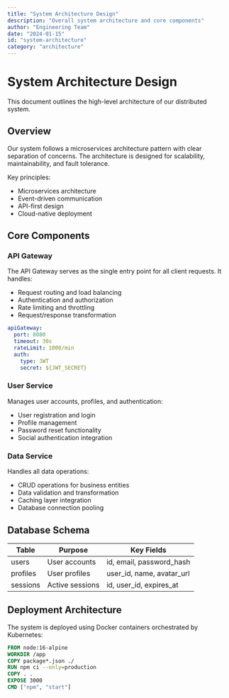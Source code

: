 ```yaml
---
title: "System Architecture Design"
description: "Overall system architecture and core components"
author: "Engineering Team"
date: "2024-01-15"
id: "system-architecture"
category: "architecture"
---
```


# System Architecture Design

This document outlines the high-level architecture of our distributed system.

## Overview

Our system follows a microservices architecture pattern with clear separation of concerns. The architecture is designed for scalability, maintainability, and fault tolerance.

Key principles:
- Microservices architecture
- Event-driven communication
- API-first design
- Cloud-native deployment

## Core Components

### API Gateway

The API Gateway serves as the single entry point for all client requests. It handles:
- Request routing and load balancing
- Authentication and authorization
- Rate limiting and throttling
- Request/response transformation

```yaml
apiGateway:
  port: 8080
  timeout: 30s
  rateLimit: 1000/min
  auth:
    type: JWT
    secret: ${JWT_SECRET}
```

### User Service

Manages user accounts, profiles, and authentication:
- User registration and login
- Profile management
- Password reset functionality
- Social authentication integration

### Data Service

Handles all data operations:
- CRUD operations for business entities
- Data validation and transformation
- Caching layer integration
- Database connection pooling

## Database Schema

| Table | Purpose | Key Fields |
|-------|---------|------------|
| users | User accounts | id, email, password_hash |
| profiles | User profiles | user_id, name, avatar_url |
| sessions | Active sessions | id, user_id, expires_at |

## Deployment Architecture

The system is deployed using Docker containers orchestrated by Kubernetes:

```dockerfile
FROM node:16-alpine
WORKDIR /app
COPY package*.json ./
RUN npm ci --only=production
COPY . .
EXPOSE 3000
CMD ["npm", "start"]
```
